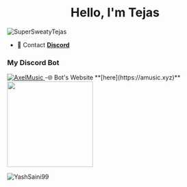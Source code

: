 <h1 align="center">Hello, I'm Tejas</h1>
<p align="left"> <img src="https://komarev.com/ghpvc/?username=YashSaini99&label=Profile%20views&color=0e75b6&style=flat" alt="SuperSweatyTejas" /> </p>

- 📩 Contact **[Discord](https://discord.gg/BJr2qqhD4m)**

<h3 align="left">My Discord Bot</h3>

<p align="left">
<a href="https://top.gg/bot/798927186580340766">
  <img src="https://top.gg/api/widget/798927186580340766.svg" alt="AxelMusic" />
  </a>
</a>
-🌐 Bot's Website **[here](https://amusic.xyz)**
<a href="https://wakatime.com/@Diegxs"><img align="center" src="https://github-readme-stats.vercel.app/api?username=SuperSweatyTejas&show_icons=true&theme=dark" height="200"></a>

<p><img align="center" src="https://github-readme-streak-stats.herokuapp.com/?user=SuperSweatyTejas&show_icons=true&theme=dark" alt="YashSaini99" /></p>

